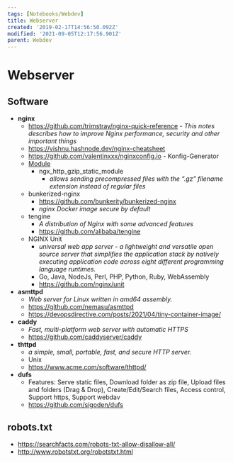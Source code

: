 ```yaml
---
tags: [Notebooks/Webdev]
title: Webserver
created: '2019-02-17T14:56:50.092Z'
modified: '2021-09-05T12:17:56.901Z'
parent: Webdev
---
```


# Webserver

## Software
- **nginx**
  - <https://github.com/trimstray/nginx-quick-reference> - *This notes describes how to improve Nginx performance, security and other important things*
  - <https://vishnu.hashnode.dev/nginx-cheatsheet>
  - <https://github.com/valentinxxx/nginxconfig.io> - Konfig-Generator
  - <u>Module</u>
      - ngx_http_gzip_static_module
        - *allows sending precompressed files with the “.gz” filename extension instead of regular files*
  - bunkerized-nginx
    - <https://github.com/bunkerity/bunkerized-nginx>
    - *nginx Docker image secure by default*
  - tengine
    - *A distribution of Nginx with some advanced features*
    - <https://github.com/alibaba/tengine>
  - NGINX Unit
    - *universal web app server - a lightweight and versatile open source server that simplifies the application stack by natively executing application code across eight different programming language runtimes.*
    - Go, Java, NodeJs, Perl, PHP, Python, Ruby, WebAssembly 
    - <https://github.com/nginx/unit> 
- **asmttpd**
  - *Web server for Linux written in amd64 assembly.*
  - <https://github.com/nemasu/asmttpd>
  - <https://devopsdirective.com/posts/2021/04/tiny-container-image/>
- **caddy**
  - *Fast, multi-platform web server with automatic HTTPS*
  - <https://github.com/caddyserver/caddy>
- **thttpd**
  - *a simple, small, portable, fast, and secure HTTP server.*
  - Unix
  - <https://www.acme.com/software/thttpd/>
- **dufs**
  - Features: Serve static files, Download folder as zip file, Upload files and folders (Drag & Drop), Create/Edit/Search files, Access control, Support https, Support webdav 
  - <https://github.com/sigoden/dufs> 


## robots.txt
- <https://searchfacts.com/robots-txt-allow-disallow-all/>
- <http://www.robotstxt.org/robotstxt.html>
